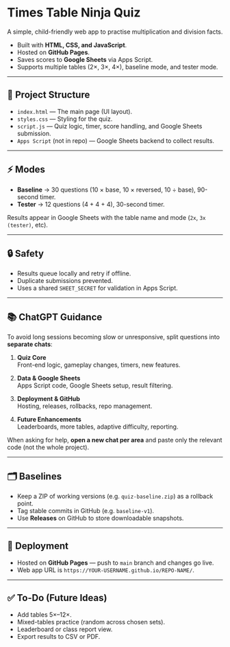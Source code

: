 # Times Table Ninja Quiz

A simple, child-friendly web app to practise multiplication and division facts.

- Built with **HTML, CSS, and JavaScript**.
- Hosted on **GitHub Pages**.
- Saves scores to **Google Sheets** via Apps Script.
- Supports multiple tables (2×, 3×, 4×), baseline mode, and tester mode.

---

## 🧩 Project Structure

- `index.html` — The main page (UI layout).
- `styles.css` — Styling for the quiz.
- `script.js` — Quiz logic, timer, score handling, and Google Sheets submission.
- `Apps Script` (not in repo) — Google Sheets backend to collect results.

---

## ⚡ Modes

- **Baseline** → 30 questions (10 × base, 10 × reversed, 10 ÷ base), 90-second timer.
- **Tester** → 12 questions (4 + 4 + 4), 30-second timer.

Results appear in Google Sheets with the table name and mode (`2x`, `3x (tester)`, etc).

---

## 🔒 Safety

- Results queue locally and retry if offline.
- Duplicate submissions prevented.
- Uses a shared `SHEET_SECRET` for validation in Apps Script.

---

## 📚 ChatGPT Guidance

To avoid long sessions becoming slow or unresponsive, split questions into **separate chats**:

1. **Quiz Core**  
   Front-end logic, gameplay changes, timers, new features.

2. **Data & Google Sheets**  
   Apps Script code, Google Sheets setup, result filtering.

3. **Deployment & GitHub**  
   Hosting, releases, rollbacks, repo management.

4. **Future Enhancements**  
   Leaderboards, more tables, adaptive difficulty, reporting.

When asking for help, **open a new chat per area** and paste only the relevant code (not the whole project).

---

## 🗂 Baselines

- Keep a ZIP of working versions (e.g. `quiz-baseline.zip`) as a rollback point.
- Tag stable commits in GitHub (e.g. `baseline-v1`).
- Use **Releases** on GitHub to store downloadable snapshots.

---

## 🚀 Deployment

- Hosted on **GitHub Pages** — push to `main` branch and changes go live.
- Web app URL is `https://YOUR-USERNAME.github.io/REPO-NAME/`.

---

## ✅ To-Do (Future Ideas)

- Add tables 5×–12×.  
- Mixed-tables practice (random across chosen sets).  
- Leaderboard or class report view.  
- Export results to CSV or PDF.  
